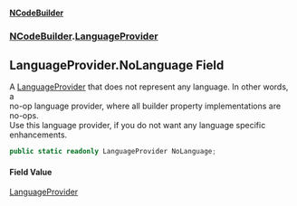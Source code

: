 #### [NCodeBuilder](index.md 'index')
### [NCodeBuilder](NCodeBuilder.md 'NCodeBuilder').[LanguageProvider](NCodeBuilder.LanguageProvider.md 'NCodeBuilder.LanguageProvider')

## LanguageProvider.NoLanguage Field

A [LanguageProvider](NCodeBuilder.LanguageProvider.md 'NCodeBuilder.LanguageProvider') that does not represent any language. In other words, a  
no-op language provider, where all builder property implementations are no-ops.  
Use this language provider, if you do not want any language specific enhancements.

```csharp
public static readonly LanguageProvider NoLanguage;
```

#### Field Value
[LanguageProvider](NCodeBuilder.LanguageProvider.md 'NCodeBuilder.LanguageProvider')